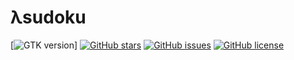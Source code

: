 # λsudoku

[![GTK version](https://img.shields.io/badge/GTK-3-blue.svg)]
[![GitHub stars](https://img.shields.io/github/stars/marcelmoosbrugger/hsudoku.svg)](https://github.com/marcelmoosbrugger/hsudoku/stargazers)
[![GitHub issues](https://img.shields.io/github/issues/marcelmoosbrugger/hsudoku.svg)](https://github.com/marcelmoosbrugger/hsudoku/issues)
[![GitHub license](https://img.shields.io/badge/license-MIT-blue.svg)](https://raw.githubusercontent.com/marcelmoosbrugger/hsudoku/master/LICENSE)
